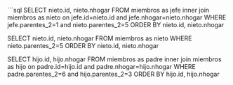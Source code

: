 ´´´sql
SELECT nieto.id, nieto.nhogar
  FROM miembros as jefe 
    inner join miembros as nieto 
       on jefe.id=nieto.id and jefe.nhogar=nieto.nhogar
  WHERE jefe.parentes_2=1 
    and nieto.parentes_2=5
  ORDER BY nieto.id, nieto.nhogar
  
  
SELECT nieto.id, nieto.nhogar
  FROM miembros as nieto 
  WHERE nieto.parentes_2=5
  ORDER BY nieto.id, nieto.nhogar

SELECT hijo.id, hijo.nhogar
  FROM miembros as padre 
    inner join miembros as hijo 
       on padre.id=hijo.id and padre.nhogar=hijo.nhogar
  WHERE padre.parentes_2=6 
    and hijo.parentes_2=3
  ORDER BY hijo.id, hijo.nhogar  
```

